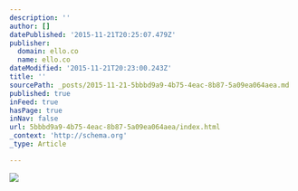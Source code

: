 ```yaml
---
description: ''
author: []
datePublished: '2015-11-21T20:25:07.479Z'
publisher:
  domain: ello.co
  name: ello.co
dateModified: '2015-11-21T20:23:00.243Z'
title: ''
sourcePath: _posts/2015-11-21-5bbbd9a9-4b75-4eac-8b87-5a09ea064aea.md
published: true
inFeed: true
hasPage: true
inNav: false
url: 5bbbd9a9-4b75-4eac-8b87-5a09ea064aea/index.html
_context: 'http://schema.org'
_type: Article

---
```

![](https://d324imu86q1bqn.cloudfront.net/uploads/asset/attachment/2304254/ello-optimized-db9bd722.jpg)